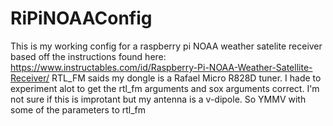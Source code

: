 # RiPiNOAAConfig
This is my working config for a raspberry pi NOAA weather satelite receiver based off the instructions found here:
https://www.instructables.com/id/Raspberry-Pi-NOAA-Weather-Satellite-Receiver/
RTL_FM saids my dongle is a Rafael Micro R828D tuner.  I hade to experiment alot to get the rtl_fm arguments and sox arguments correct.
I'm not sure if this is improtant but my antenna is a v-dipole. So YMMV with some of the parameters to rtl_fm
